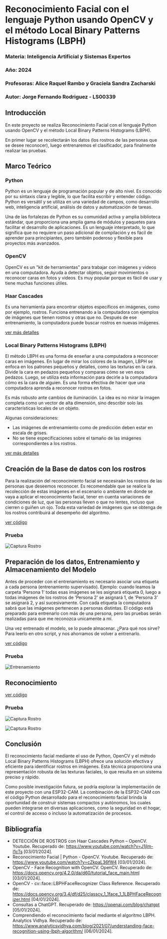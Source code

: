 # Reconocimiento Facial con el lenguaje Python usando OpenCV y el método Local Binary Patterns Histograms (LBPH) 

### Materia: Inteligencia Artificial y Sistemas Expertos

### Año: 2024

### Profesoras: Alice Raquel Rambo y Graciela Sandra Zacharski

### Autor: Jorge Fernando Rodriguez - LS00339

## Introducción

En este proyecto se realiza Reconocimiento Facial con el lenguaje Python usando OpenCV y el método Local Binary Patterns Histograms (LBPH).

En primer lugar se recolectarán los datos (los rostros de las personas que se desee reconocer), luego entrenaremos el clasificador, para finalmente realizar las pruebas.

## Marco Teórico

### Python

Python es un lenguaje de programación popular y de alto nivel. Es conocido por su sintaxis clara y legible, lo que facilita escribir y entender código. Python es versátil y se utiliza en una variedad de campos, como desarrollo web, inteligencia artificial, análisis de datos y automatización de tareas.

Una de las fortalezas de Python es su comunidad activa y amplia biblioteca estándar, que proporciona una amplia gama de módulos y paquetes para facilitar el desarrollo de aplicaciones. Es un lenguaje interpretado, lo que significa que no requiere un paso adicional de compilación y es fácil de aprender para principiantes, pero también poderoso y flexible para proyectos más avanzados.

### OpenCV

OpenCV es un "kit de herramientas" para trabajar con imágenes y videos en una computadora. Ayuda a detectar objetos, seguir movimientos o reconocer caras en fotos y videos. Es muy popular porque es fácil de usar y tiene muchas funciones útiles.

### Haar Cascades 

Es una herramienta para encontrar objetos específicos en imágenes, como por ejemplo, rostros. Funciona entrenando a la computadora con ejemplos de imágenes que tienen rostros y otras que no. Después de ese entrenamiento, la computadora puede buscar rostros en nuevas imágenes.

[ver más detalles](https://github.com/jorferr89/reconocimiento-rostro-ia/blob/main/anexos/HaarCascades-RodriguezJorgeFernando.pdf)

### Local Binary Patterns Histograms (LBPH)

El método LBPH es una forma de enseñar a una computadora a reconocer caras en imágenes. En lugar de mirar los colores de la imagen, LBPH se enfoca en los patrones pequeños y detalles, como las texturas en la cara. Divide la cara en pedazos pequeños y comparas cómo se ven esos pedazos. Luego, se utiliza esta información para decirle a la computadora cómo es la cara de alguien. Es una forma efectiva de hacer que una computadora aprenda a reconocer rostros en fotos.

Es más robusto ante cambios de iluminación. La idea es no mirar la imagen completa como un vector de alta dimensión, sino describir solo las características locales de un objeto. 

Algunas consideraciones: 
* Las imágenes de entrenamiento como de predicción deben estar en escala de grises. 
* No se tiene especificaciones sobre el tamaño de las imágenes correspondientes a los rostros.

[ver más detalles](https://github.com/jorferr89/reconocimiento-rostro-ia/blob/main/anexos/LBPH-RodriguezJorgeFernando.pdf)

## Creación de la Base de datos con los rostros

Para la realización del reconocimiento facial se necesiraán los rostros de las personas que deseemos reconocer. Es recomendable que se realice la recolección de estas imágenes en el escenario o ambiente en donde se vaya a aplicar el reconocimiento facial, tener en cuenta variaciones de condiciones de luz, que las personas lleven o que no lentes, incluso que cierren o guiñen un ojo. Toda esta variedad de imágenes que se obtenga de los rostros contribuirá al desempeño del algoritmo.

[ver código](https://github.com/jorferr89/reconocimiento-rostro-ia/blob/main/capturaRostro.py)

### Prueba

![Captura Rostro](/capturasDePantalla/captura-rostro.jpg)

## Preparación de los datos, Entrenamiento y Almacenamiento del Modelo

Antes de proceder con el entrenamiento es necesario asociar una etiqueta a cada persona (entrenamiento supervisado). Ejemplo: cuando leamos la carpeta ‘Persona 1’ todas esas imágenes se les asignará etiqueta 0, luego a todas imágenes de los rostros de ‘Persona 2’ se asignará 1,  de ‘Persona 3’ se asignará 2, y así sucesivamente. Con cada etiqueta la computadora sabrá que las imágenes pertenecen a personas distintas. El código está preparado para entrenarlo con más de una persona, pero las pruebas serán realizadas para que me reconozca unicamente a mí.

Una vez entrenado el modelo, se lo puede almacenar. ¿Para qué nos sirve? Para leerlo en otro script, y nos ahorramos de volver a entrenarlo.

[ver código](https://github.com/jorferr89/reconocimiento-rostro-ia/blob/main/entrenamientoLBPH.py)

### Prueba

![Entrenamiento](/capturasDePantalla/entrenamiento.jpg)

## Reconocimiento

[ver código](https://github.com/jorferr89/reconocimiento-rostro-ia/blob/main/reconocimientoFacial.py)

### Prueba

![Captura Rostro](/capturasDePantalla/reconocimiento-jorge.jpg)

![Captura Rostro](/capturasDePantalla/reconocimiento-desconocido.jpg)

## Conclusión

El reconocimiento facial mediante el uso de Python, OpenCV y el método Local Binary Patterns Histograms (LBPH) ofrece una solución efectiva y eficiente para identificar rostros en imágenes. Esta técnica proporciona una representación robusta de las texturas faciales, lo que resulta en un sistema preciso y rápido.

Como posible investigación futura, se podría explorar la implementación de este proyecto con una ESP32-CAM. La combinación de la ESP32-CAM con el código Python desarrollado para el reconocimiento facial brinda la oportunidad de construir sistemas compactos y autónomos, los cuales pueden integrarse en diversas aplicaciones, como la seguridad en el hogar, el control de acceso o incluso la automatización de procesos.

## Bibliografía

* DETECCIÓN DE ROSTROS con Haar Cascades Python – OpenCV. Youtube. Recuperado de: https://www.youtube.com/watch?v=J1jlm-I1cTs [03/01/2024].
* Reconocimiento Facial | Python - OpenCV. Youtube. Recuperado de: https://www.youtube.com/watch?v=cZkpaL36fW4 [03/01/2024].
* OpenCV - Face Recognition with OpenCV. OpenCV. Recuperado de: https://docs.opencv.org/4.2.0/da/d60/tutorial_face_main.html [03/01/2024].
* OpenCV - cv::face::LBPHFaceRecognizer Class Reference. Recuperado de: https://docs.opencv.org/3.4/df/d25/classcv_1_1face_1_1LBPHFaceRecognizer.html [04/01/2024].
* Consultas a ChatGPT. Recuperado de: https://openai.com/blog/chatgpt [05/01/2024].
* Comprendiendo el reconocimiento facial mediante el algoritmo LBPH. Analytics Vidhya. Recuperado de: https://www.analyticsvidhya.com/blog/2021/07/understanding-face-recognition-using-lbph-algorithm/ [06/01/2024].